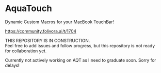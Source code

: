 # AquaTouch
Dynamic Custom Macros for your MacBook TouchBar!

https://community.folivora.ai/t/1704

THIS REPOSITORY IS IN CONSTRUCTION. <br>
Feel free to add issues and follow progress, but this repository is not ready for collaboration yet.

Currently not actively working on AQT as I need to graduate soon. Sorry for delays!
